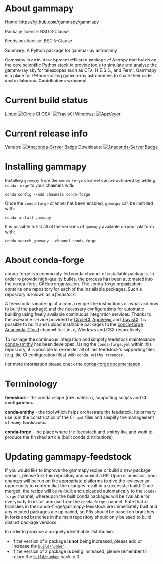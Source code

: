 About gammapy
=============

Home: https://github.com/gammapy/gammapy

Package license: BSD 3-Clause

Feedstock license: BSD 3-Clause

Summary: A Python package for gamma-ray astronomy

Gammapy is an in-development affiliated package of Astropy  that builds on
the core scientific Python stack to provide tools to simulate and analyse
the gamma-ray sky for telescopes such as CTA, H.E.S.S., and Fermi. Gammapy
is a place for Python-coding gamma-ray astronomers to share their code and
collaborate. Contributions welcome!


Current build status
====================

Linux: [![Circle CI](https://circleci.com/gh/conda-forge/gammapy-feedstock.svg?style=shield)](https://circleci.com/gh/conda-forge/gammapy-feedstock)
OSX: [![TravisCI](https://travis-ci.org/conda-forge/gammapy-feedstock.svg?branch=master)](https://travis-ci.org/conda-forge/gammapy-feedstock)
Windows: [![AppVeyor](https://ci.appveyor.com/api/projects/status/github/conda-forge/gammapy-feedstock?svg=True)](https://ci.appveyor.com/project/conda-forge/gammapy-feedstock/branch/master)

Current release info
====================
Version: [![Anaconda-Server Badge](https://anaconda.org/conda-forge/gammapy/badges/version.svg)](https://anaconda.org/conda-forge/gammapy)
Downloads: [![Anaconda-Server Badge](https://anaconda.org/conda-forge/gammapy/badges/downloads.svg)](https://anaconda.org/conda-forge/gammapy)

Installing gammapy
==================

Installing `gammapy` from the `conda-forge` channel can be achieved by adding `conda-forge` to your channels with:

```
conda config --add channels conda-forge
```

Once the `conda-forge` channel has been enabled, `gammapy` can be installed with:

```
conda install gammapy
```

It is possible to list all of the versions of `gammapy` available on your platform with:

```
conda search gammapy --channel conda-forge
```


About conda-forge
=================

conda-forge is a community-led conda channel of installable packages.
In order to provide high-quality builds, the process has been automated into the
conda-forge GitHub organization. The conda-forge organization contains one repository
for each of the installable packages. Such a repository is known as a *feedstock*.

A feedstock is made up of a conda recipe (the instructions on what and how to build
the package) and the necessary configurations for automatic building using freely
available continuous integration services. Thanks to the awesome service provided by
[CircleCI](https://circleci.com/), [AppVeyor](http://www.appveyor.com/)
and [TravisCI](https://travis-ci.org/) it is possible to build and upload installable
packages to the [conda-forge](https://anaconda.org/conda-forge)
[Anaconda-Cloud](http://docs.anaconda.org/) channel for Linux, Windows and OSX respectively.

To manage the continuous integration and simplify feedstock maintenance
[conda-smithy](http://github.com/conda-forge/conda-smithy) has been developed.
Using the ``conda-forge.yml`` within this repository, it is possible to re-render all of
this feedstock's supporting files (e.g. the CI configuration files) with ``conda smithy rerender``.

For more information please check the [conda-forge documentation](https://conda-forge.org/docs/).

Terminology
===========

**feedstock** - the conda recipe (raw material), supporting scripts and CI configuration.

**conda-smithy** - the tool which helps orchestrate the feedstock.
                   Its primary use is in the construction of the CI ``.yml`` files
                   and simplify the management of *many* feedstocks.

**conda-forge** - the place where the feedstock and smithy live and work to
                  produce the finished article (built conda distributions)


Updating gammapy-feedstock
==========================

If you would like to improve the gammapy recipe or build a new
package version, please fork this repository and submit a PR. Upon submission,
your changes will be run on the appropriate platforms to give the reviewer an
opportunity to confirm that the changes result in a successful build. Once
merged, the recipe will be re-built and uploaded automatically to the
`conda-forge` channel, whereupon the built conda packages will be available for
everybody to install and use from the `conda-forge` channel.
Note that all branches in the conda-forge/gammapy-feedstock are
immediately built and any created packages are uploaded, so PRs should be based
on branches in forks and branches in the main repository should only be used to
build distinct package versions.

In order to produce a uniquely identifiable distribution:
 * If the version of a package **is not** being increased, please add or increase
   the [``build/number``](http://conda.pydata.org/docs/building/meta-yaml.html#build-number-and-string).
 * If the version of a package **is** being increased, please remember to return
   the [``build/number``](http://conda.pydata.org/docs/building/meta-yaml.html#build-number-and-string)
   back to 0.